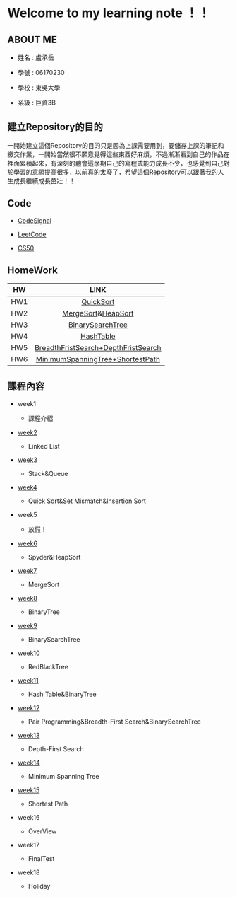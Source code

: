 Welcome to my learning note ！！
===

ABOUT ME
---

* 姓名 : 盧承岳

* 學號 : 06170230

* 學校 : 東吳大學

* 系級 : 巨資3B


建立Repository的目的
---

一開始建立這個Repository的目的只是因為上課需要用到，要儲存上課的筆記和繳交作業，一開始當然很不願意覺得這些東西好麻煩，不過漸漸看到自己的作品在裡面累積起來，有深刻的體會這學期自己的寫程式能力成長不少，也感覺到自己對於學習的意願提高很多，以前真的太廢了，希望這個Repository可以跟著我的人生成長繼續成長茁壯！！


Code
---

* [CodeSignal](https://github.com/06170230/lulu/tree/master/Codesignal)

* [LeetCode](https://github.com/06170230/lulu/tree/master/Leetcode)

* [CS50](https://github.com/06170230/lulu/tree/master/CS50)

HomeWork
---

| HW        | LINK           | 
| :---: | :---: | 
| HW1 | [QuickSort](https://github.com/06170230/lulu/tree/master/HW1) |
| HW2 | [MergeSort](https://github.com/06170230/lulu/tree/master/HW2)&[HeapSort](https://github.com/06170230/lulu/tree/master/HW2)|
| HW3 | [BinarySearchTree](https://github.com/06170230/lulu/tree/master/HW3) | 
| HW4 | [HashTable](https://github.com/06170230/lulu/tree/master/HW4) |
| HW5 | [BreadthFristSearch+DepthFristSearch](https://github.com/06170230/lulu/tree/master/HW5) |
| HW6 | [MinimumSpanningTree+ShortestPath](https://github.com/06170230/lulu/tree/master/HW6) |


課程內容
---

* week1
  * 課程介紹

* [week2](https://github.com/06170230/lulu/tree/master/Linked%20list)
  * Linked List

* [week3](https://github.com/06170230/lulu/tree/master/Stack%26Queue)
  * Stack&Queue

* [week4](https://github.com/06170230/lulu/tree/master/HW1)
  * Quick Sort&Set Mismatch&Insertion Sort

* week5
  * 放假！

* [week6](https://github.com/06170230/lulu/tree/master/HW2)
  * Spyder&HeapSort

* [week7](https://github.com/06170230/lulu/tree/master/HW2)
  * MergeSort

* [week8](https://github.com/06170230/lulu/blob/master/%E6%AF%8F%E5%80%8B%E7%A6%AE%E6%8B%9C%E7%9A%84%E8%AA%B2%E7%A8%8B%E5%85%A7%E5%AE%B9/week8.md)
  * BinaryTree

* [week9](https://github.com/06170230/lulu/tree/master/HW3)
  * BinarySearchTree

* [week10](https://github.com/06170230/lulu/tree/master/RedBlackTree)
  * RedBlackTree

* [week11](https://github.com/06170230/lulu/tree/master/HW4)
  * Hash Table&BinaryTree

* [week12](https://github.com/06170230/lulu/tree/master/HW5)
  * Pair Programming&Breadth-First Search&BinarySearchTree

* [week13](https://github.com/06170230/lulu/tree/master/HW5)
  * Depth-First Search

* [week14](https://github.com/06170230/lulu/tree/master/Shortest%20Path)
  * Minimum Spanning Tree

* [week15](https://github.com/06170230/lulu/tree/master/Shortest%20Path)
  * Shortest Path

* week16 
  * OverView
  
* week17
  * FinalTest
  
* week18
  * Holiday
